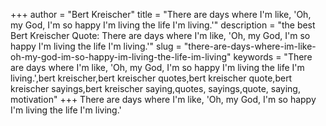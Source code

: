 +++
author = "Bert Kreischer"
title = "There are days where I'm like, 'Oh, my God, I'm so happy I'm living the life I'm living.'"
description = "the best Bert Kreischer Quote: There are days where I'm like, 'Oh, my God, I'm so happy I'm living the life I'm living.'"
slug = "there-are-days-where-im-like-oh-my-god-im-so-happy-im-living-the-life-im-living"
keywords = "There are days where I'm like, 'Oh, my God, I'm so happy I'm living the life I'm living.',bert kreischer,bert kreischer quotes,bert kreischer quote,bert kreischer sayings,bert kreischer saying,quotes, sayings,quote, saying, motivation"
+++
There are days where I'm like, 'Oh, my God, I'm so happy I'm living the life I'm living.'
